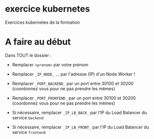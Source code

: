 # exercice kubernetes

Exercices kubernetes de la formation

# A faire au début

Dans TOUT le dossier :

- Remplacer `<prenom>` par votre prénom
- Remplacer `_IP_NODE_` ... par l'adresse (IP) d'un Node Worker !
- Remplacer `_PORT_BACKEND_` par un port entre 30100 et 30200 (coordonnez vous pour ne pas prendre les mêmes)
- Remplacer `_PORT_FRONTEND_` par un port entre 30100 et 30200 (coordonnez vous pour ne pas prendre les mêmes)

- Si nécessaire, remplacer `_IP_LB_BACK_` par l'IP du Load Balancer du service `backend`
- Si nécessaire, remplacer `_IP_LB_FRONT_` par l'IP du Load Balancer du service `frontend`